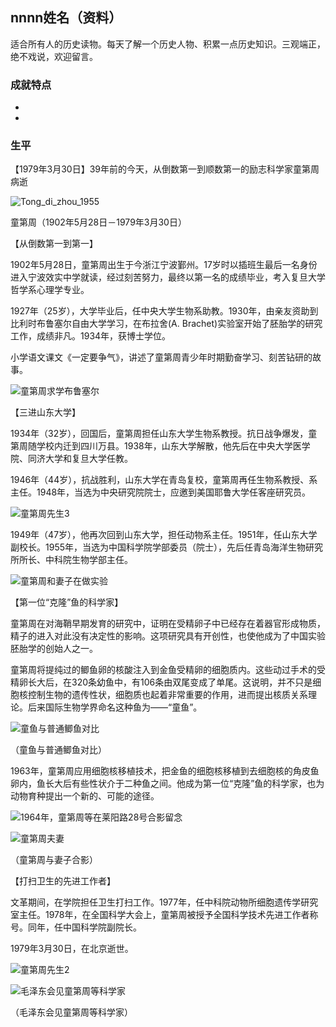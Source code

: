 ## nnnn姓名（资料）

适合所有人的历史读物。每天了解一个历史人物、积累一点历史知识。三观端正，绝不戏说，欢迎留言。  

### 成就特点

- ​
- ​


### 生平

【1979年3月30日】39年前的今天，从倒数第一到顺数第一的励志科学家童第周病逝

![Tong_di_zhou_1955](Tong_di_zhou_1955.jpg)

童第周（1902年5月28日－1979年3月30日）

【从倒数第一到第一】

1902年5月28日，童第周出生于今浙江宁波鄞州。17岁时以插班生最后一名身份进入宁波效实中学就读，经过刻苦努力，最终以第一名的成绩毕业，考入复旦大学哲学系心理学专业。

1927年（25岁），大学毕业后，任中央大学生物系助教。1930年，由亲友资助到比利时布鲁塞尔自由大学学习，在布拉舍(A. Brachet)实验室开始了胚胎学的研究工作，成绩非凡。1934年，获博士学位。

小学语文课文《一定要争气》，讲述了童第周青少年时期勤奋学习、刻苦钻研的故事。

![童第周求学布鲁塞尔](童第周求学布鲁塞尔.jpg)

【三进山东大学】

1934年（32岁），回国后，童第周担任山东大学生物系教授。抗日战争爆发，童第周随学校内迁到四川万县。1938年，山东大学解散，他先后在中央大学医学院、同济大学和复旦大学任教。

1946年（44岁），抗战胜利，山东大学在青岛复校，童第周再任生物系教授、系主任。1948年，当选为中央研究院院士，应邀到美国耶鲁大学任客座研究员。

![童第周先生3](童第周先生3.jpg)

1949年（47岁），他再次回到山东大学，担任动物系主任。1951年，任山东大学副校长。1955年，当选为中国科学院学部委员（院士），先后任青岛海洋生物研究所所长、中科院生物学部主任。

![童第周和妻子在做实验](童第周和妻子在做实验.jpg)

【第一位“克隆”鱼的科学家】

童第周在对海鞘早期发育的研究中，证明在受精卵子中已经存在着器官形成物质，精子的进入对此没有决定性的影响。这项研究具有开创性，也使他成为了中国实验胚胎学的创始人之一。

童第周将提纯过的鲫鱼卵的核酸注入到金鱼受精卵的细胞质内。这些动过手术的受精卵长大后，在320条幼鱼中，有106条由双尾变成了单尾。这说明，并不只是细胞核控制生物的遗传性状，细胞质也起着非常重要的作用，进而提出核质关系理论。后来国际生物学界命名这种鱼为——“童鱼”。

![童鱼与普通鲫鱼对比](童鱼与普通鲫鱼对比.jpg)

（童鱼与普通鲫鱼对比）

1963年，童第周应用细胞核移植技术，把金鱼的细胞核移植到去细胞核的角皮鱼卵内，鱼长大后有些性状介于二种鱼之间。他成为第一位“克隆”鱼的科学家，也为动物育种提出一个新的、可能的途径。

![1964年，童第周等在莱阳路28号合影留念](1964年，童第周等在莱阳路28号合影留念.jpg)

![童第周夫妻](童第周夫妻.jpg)

（童第周与妻子合影）

【打扫卫生的先进工作者】

文革期间，在学院担任卫生打扫工作。1977年，任中科院动物所细胞遗传学研究室主任。1978年，在全国科学大会上，童第周被授予全国科学技术先进工作者称号。同年，任中国科学院副院长。

1979年3月30日，在北京逝世。

![童第周先生2](童第周先生2.jpg)

![毛泽东会见童第周等科学家](毛泽东会见童第周等科学家.jpg)

（毛泽东会见童第周等科学家）





